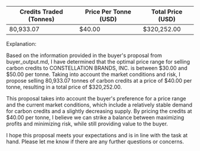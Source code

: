 | Credits Traded (Tonnes) | Price Per Tonne (USD) | Total Price (USD) |
|-------------------------|-----------------------|-------------------|
| 80,933.07                   | $40.00                 | $320,252.00        |

Explanation:

Based on the information provided in the buyer's proposal from buyer_output.md, I have determined that the optimal price range for selling carbon credits to CONSTELLATION BRANDS, INC. is between $30.00 and $50.00 per tonne. Taking into account the market conditions and risk, I propose selling 80,933.07 tonnes of carbon credits at a price of $40.00 per tonne, resulting in a total price of $320,252.00.

This proposal takes into account the buyer's preference for a price range and the current market conditions, which include a relatively stable demand for carbon credits and a slightly decreasing supply. By pricing the credits at $40.00 per tonne, I believe we can strike a balance between maximizing profits and minimizing risk, while still providing value to the buyer.

I hope this proposal meets your expectations and is in line with the task at hand. Please let me know if there are any further questions or concerns.